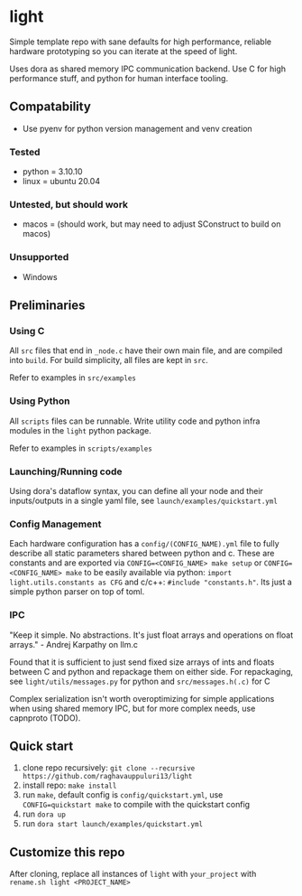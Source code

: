 # light

Simple template repo with sane defaults for high performance, reliable hardware prototyping so you can iterate at the speed of light.

Uses dora as shared memory IPC communication backend. Use C for high performance stuff, and python for human interface tooling.

## Compatability
- Use pyenv for python version management and venv creation

### Tested
- python = 3.10.10
- linux = ubuntu 20.04

### Untested, but should work
- macos = (should work, but may need to adjust SConstruct to build on macos)

### Unsupported
- Windows

## Preliminaries

### Using C

All `src` files that end in `_node.c` have their own main file, and are compiled into `build`. For build simplicity, all files are kept in `src`.

Refer to examples in `src/examples`

### Using Python

All `scripts` files can be runnable. Write utility code and python infra modules in the `light` python package.

Refer to examples in `scripts/examples`

### Launching/Running code

Using dora's dataflow syntax, you can define all your node and their inputs/outputs in a single yaml file, see `launch/examples/quickstart.yml`

### Config Management

Each hardware configuration has a `config/(CONFIG_NAME).yml` file to fully describe all static parameters shared between python and c.
These are constants and are exported via `CONFIG=<CONFIG_NAME> make setup` or `CONFIG=<CONFIG_NAME> make` to be easily available via 
python: `import light.utils.constants as CFG` and c/c++: `#include "constants.h"`. Its just a simple python parser on top of toml.

### IPC

"Keep it simple. No abstractions. It's just float arrays and operations on float arrays." - Andrej Karpathy on llm.c

Found that it is sufficient to just send fixed size arrays of ints and floats between C and python and repackage them on either side.
For repackaging, see `light/utils/messages.py` for python and `src/messages.h(.c)` for C

Complex serialization isn't worth overoptimizing for simple applications when using shared memory IPC, but for more complex needs, use capnproto (TODO).

## Quick start
1. clone repo recursively: `git clone --recursive https://github.com/raghavauppuluri13/light`
1. install repo: `make install`
2. run `make`, default config is `config/quickstart.yml`, use `CONFIG=quickstart make` to compile with the quickstart config
3. run `dora up`
4. run `dora start launch/examples/quickstart.yml`

## Customize this repo

After cloning, replace all instances of `light` with `your_project` with `rename.sh light <PROJECT_NAME>`
